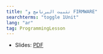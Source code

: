 ```yaml
---
title: "تثبيت البرنامج و FIRMWARE"
searchterms: "toggle 1Unit"
lang: "ar"
tag: ProgrammingLesson
---
```

 <ul>
 <li class="ng-binding">Slides:
 <a href="ProgrammingLessons/SoftwareandFirmware-Arabic.pdf">PDF</a>
 </li>
 </ul>
